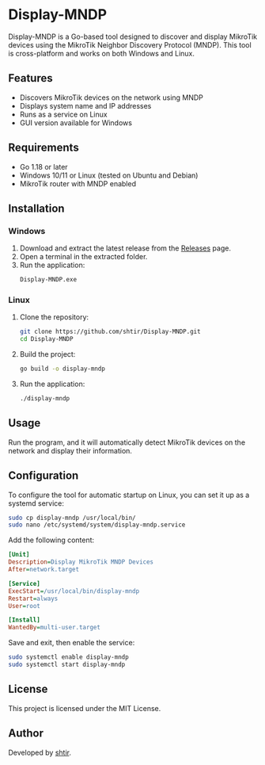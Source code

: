 # Display-MNDP

Display-MNDP is a Go-based tool designed to discover and display MikroTik devices using the MikroTik Neighbor Discovery Protocol (MNDP). This tool is cross-platform and works on both Windows and Linux.

## Features
- Discovers MikroTik devices on the network using MNDP
- Displays system name and IP addresses
- Runs as a service on Linux
- GUI version available for Windows

## Requirements
- Go 1.18 or later
- Windows 10/11 or Linux (tested on Ubuntu and Debian)
- MikroTik router with MNDP enabled

## Installation

### Windows
1. Download and extract the latest release from the [Releases](https://github.com/shtir/Display-MNDP/releases) page.
2. Open a terminal in the extracted folder.
3. Run the application:
   ```sh
   Display-MNDP.exe
   ```

### Linux
1. Clone the repository:
   ```sh
   git clone https://github.com/shtir/Display-MNDP.git
   cd Display-MNDP
   ```
2. Build the project:
   ```sh
   go build -o display-mndp
   ```
3. Run the application:
   ```sh
   ./display-mndp
   ```

## Usage
Run the program, and it will automatically detect MikroTik devices on the network and display their information.

## Configuration
To configure the tool for automatic startup on Linux, you can set it up as a systemd service:
```sh
sudo cp display-mndp /usr/local/bin/
sudo nano /etc/systemd/system/display-mndp.service
```
Add the following content:
```ini
[Unit]
Description=Display MikroTik MNDP Devices
After=network.target

[Service]
ExecStart=/usr/local/bin/display-mndp
Restart=always
User=root

[Install]
WantedBy=multi-user.target
```
Save and exit, then enable the service:
```sh
sudo systemctl enable display-mndp
sudo systemctl start display-mndp
```

## License
This project is licensed under the MIT License.

## Author
Developed by [shtir](https://github.com/shtir).

